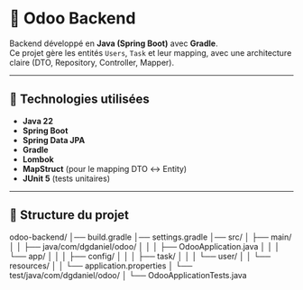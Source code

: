 # 📌 Odoo Backend

Backend développé en **Java (Spring Boot)** avec **Gradle**.  
Ce projet gère les entités `Users`, `Task` et leur mapping, avec une architecture claire (DTO, Repository, Controller, Mapper).

---

## 🚀 Technologies utilisées

- **Java 22**
- **Spring Boot**
- **Spring Data JPA**
- **Gradle**
- **Lombok**
- **MapStruct** (pour le mapping DTO ↔ Entity)
- **JUnit 5** (tests unitaires)

---

## 📂 Structure du projet
odoo-backend/
│── build.gradle
│── settings.gradle
│── src/
│   ├── main/
│   │   ├── java/com/dgdaniel/odoo/
│   │   │   ├── OdooApplication.java
│   │   │   └── app/
│   │   │       ├── config/
│   │   │       ├── task/
│   │   │       └── user/
│   │   └── resources/
│   │       └── application.properties
│   └── test/java/com/dgdaniel/odoo/
│       └── OdooApplicationTests.java

